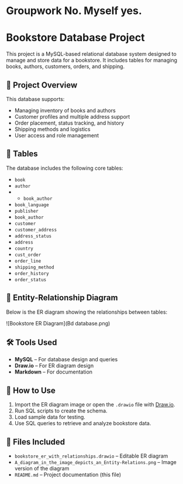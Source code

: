 # Groupwork No. Myself yes.
# Bookstore Database Project

This project is a MySQL-based relational database system designed to manage and store data for a bookstore. It includes tables for managing books, authors, customers, orders, and shipping.

## 📘 Project Overview

This database supports:
- Managing inventory of books and authors
- Customer profiles and multiple address support
- Order placement, status tracking, and history
- Shipping methods and logistics
- User access and role management

## 🧱 Tables

The database includes the following core tables:
- `book`
- `author`
- - `book_author`
- `book_language`
- `publisher`
- `book_author`
- `customer`
- `customer_address`
- `address_status`
- `address`
- `country`
- `cust_order`
- `order_line`
- `shipping_method`
- `order_history`
- `order_status`

## 🔗 Entity-Relationship Diagram

Below is the ER diagram showing the relationships between tables:

![Bookstore ER Diagram](Bd database.png)

## 🛠️ Tools Used

- **MySQL** – For database design and queries
- **Draw.io** – For ER diagram design
- **Markdown** – For documentation

## 🚀 How to Use

1. Import the ER diagram image or open the `.drawio` file with [Draw.io](https://app.diagrams.net).
2. Run SQL scripts to create the schema.
3. Load sample data for testing.
4. Use SQL queries to retrieve and analyze bookstore data.

## 📂 Files Included

- `bookstore_er_with_relationships.drawio` – Editable ER diagram
- `A_diagram_in_the_image_depicts_an_Entity-Relations.png` – Image version of the diagram
- `README.md` – Project documentation (this file)

